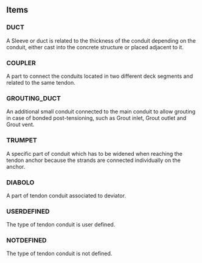 
## Items

### DUCT
A Sleeve or duct is related to the thickness of the conduit depending on the conduit, either cast into the concrete structure or placed adjacent to it.

### COUPLER
A part to connect the conduits located in two different deck segments and related to the same tendon.

### GROUTING_DUCT
An additional small conduit connected to the main conduit to allow grouting in case of bonded post-tensioning, such as  Grout inlet, Grout outlet and Grout vent.

### TRUMPET
A specific part of conduit which has to be widened when reaching the tendon anchor because the strands are connected individually on the anchor.

### DIABOLO
A part of tendon conduit associated to deviator.

### USERDEFINED
The type of tendon conduit is user defined.

### NOTDEFINED
The type of tendon conduit is not defined.
